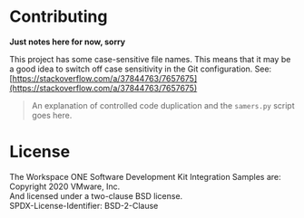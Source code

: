 # Contributing

**Just notes here for now, sorry**

This project has some case-sensitive file names. This means that it may be a 
good idea to switch off case sensitivity in the Git configuration. See:
[https://stackoverflow.com/a/37844763/7657675](https://stackoverflow.com/a/37844763/7657675)

>   An explanation of controlled code duplication and the `samers.py` script
>   goes here.


# License
The Workspace ONE Software Development Kit Integration Samples are:  
Copyright 2020 VMware, Inc.  
And licensed under a two-clause BSD license.  
SPDX-License-Identifier: BSD-2-Clause